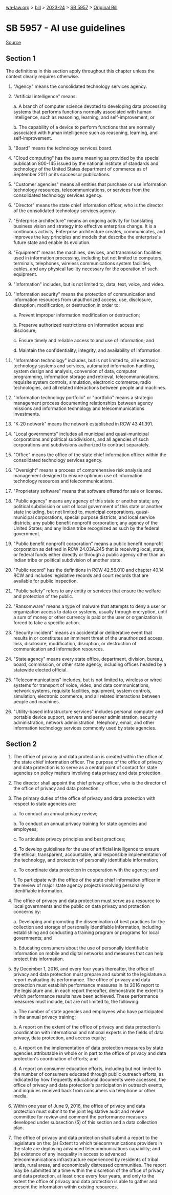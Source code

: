 [wa-law.org](/) > [bill](/bill/) > [2023-24](/bill/2023-24/) > [SB 5957](/bill/2023-24/sb/5957/) > [Original Bill](/bill/2023-24/sb/5957/1/)

# SB 5957 - AI use guidelines

[Source](http://lawfilesext.leg.wa.gov/biennium/2023-24/Pdf/Bills/Senate%20Bills/5957.pdf)

## Section 1
The definitions in this section apply throughout this chapter unless the context clearly requires otherwise.

1. "Agency" means the consolidated technology services agency.

2. "Artificial intelligence" means:

    a. A branch of computer science devoted to developing data processing systems that performs functions normally associated with human intelligence, such as reasoning, learning, and self-improvement; or

    b. The capability of a device to perform functions that are normally associated with human intelligence such as reasoning, learning, and self-improvement.

3. "Board" means the technology services board.

4. "Cloud computing" has the same meaning as provided by the special publication 800-145 issued by the national institute of standards and technology of the United States department of commerce as of September 2011 or its successor publications.

5. "Customer agencies" means all entities that purchase or use information technology resources, telecommunications, or services from the consolidated technology services agency.

6. "Director" means the state chief information officer, who is the director of the consolidated technology services agency.

7. "Enterprise architecture" means an ongoing activity for translating business vision and strategy into effective enterprise change. It is a continuous activity. Enterprise architecture creates, communicates, and improves the key principles and models that describe the enterprise's future state and enable its evolution.

8. "Equipment" means the machines, devices, and transmission facilities used in information processing, including but not limited to computers, terminals, telephones, wireless communications system facilities, cables, and any physical facility necessary for the operation of such equipment.

9. "Information" includes, but is not limited to, data, text, voice, and video.

10. "Information security" means the protection of communication and information resources from unauthorized access, use, disclosure, disruption, modification, or destruction in order to:

    a. Prevent improper information modification or destruction;

    b. Preserve authorized restrictions on information access and disclosure;

    c. Ensure timely and reliable access to and use of information; and

    d. Maintain the confidentiality, integrity, and availability of information.

11. "Information technology" includes, but is not limited to, all electronic technology systems and services, automated information handling, system design and analysis, conversion of data, computer programming, information storage and retrieval, telecommunications, requisite system controls, simulation, electronic commerce, radio technologies, and all related interactions between people and machines.

12. "Information technology portfolio" or "portfolio" means a strategic management process documenting relationships between agency missions and information technology and telecommunications investments.

13. "K‑20 network" means the network established in RCW 43.41.391.

14. "Local governments" includes all municipal and quasi-municipal corporations and political subdivisions, and all agencies of such corporations and subdivisions authorized to contract separately.

15. "Office" means the office of the state chief information officer within the consolidated technology services agency.

16. "Oversight" means a process of comprehensive risk analysis and management designed to ensure optimum use of information technology resources and telecommunications.

17. "Proprietary software" means that software offered for sale or license.

18. "Public agency" means any agency of this state or another state; any political subdivision or unit of local government of this state or another state including, but not limited to, municipal corporations, quasi-municipal corporations, special purpose districts, and local service districts; any public benefit nonprofit corporation; any agency of the United States; and any Indian tribe recognized as such by the federal government.

19. "Public benefit nonprofit corporation" means a public benefit nonprofit corporation as defined in RCW 24.03A.245 that is receiving local, state, or federal funds either directly or through a public agency other than an Indian tribe or political subdivision of another state.

20. "Public record" has the definitions in RCW 42.56.010 and chapter 40.14 RCW and includes legislative records and court records that are available for public inspection.

21. "Public safety" refers to any entity or services that ensure the welfare and protection of the public.

22. "Ransomware" means a type of malware that attempts to deny a user or organization access to data or systems, usually through encryption, until a sum of money or other currency is paid or the user or organization is forced to take a specific action.

23. "Security incident" means an accidental or deliberative event that results in or constitutes an imminent threat of the unauthorized access, loss, disclosure, modification, disruption, or destruction of communication and information resources.

24. "State agency" means every state office, department, division, bureau, board, commission, or other state agency, including offices headed by a statewide elected official.

25. "Telecommunications" includes, but is not limited to, wireless or wired systems for transport of voice, video, and data communications, network systems, requisite facilities, equipment, system controls, simulation, electronic commerce, and all related interactions between people and machines.

26. "Utility-based infrastructure services" includes personal computer and portable device support, servers and server administration, security administration, network administration, telephony, email, and other information technology services commonly used by state agencies.

## Section 2
1. The office of privacy and data protection is created within the office of the state chief information officer. The purpose of the office of privacy and data protection is to serve as a central point of contact for state agencies on policy matters involving data privacy and data protection.

2. The director shall appoint the chief privacy officer, who is the director of the office of privacy and data protection.

3. The primary duties of the office of privacy and data protection with respect to state agencies are:

    a. To conduct an annual privacy review;

    b. To conduct an annual privacy training for state agencies and employees;

    c. To articulate privacy principles and best practices;

    d. To develop guidelines for the use of artificial intelligence to ensure the ethical, transparent, accountable, and responsible implementation of the technology, and protection of personally identifiable information;

    e. To coordinate data protection in cooperation with the agency; and

    f. To participate with the office of the state chief information officer in the review of major state agency projects involving personally identifiable information.

4. The office of privacy and data protection must serve as a resource to local governments and the public on data privacy and protection concerns by:

    a. Developing and promoting the dissemination of best practices for the collection and storage of personally identifiable information, including establishing and conducting a training program or programs for local governments; and

    b. Educating consumers about the use of personally identifiable information on mobile and digital networks and measures that can help protect this information.

5. By December 1, 2016, and every four years thereafter, the office of privacy and data protection must prepare and submit to the legislature a report evaluating its performance. The office of privacy and data protection must establish performance measures in its 2016 report to the legislature and, in each report thereafter, demonstrate the extent to which performance results have been achieved. These performance measures must include, but are not limited to, the following:

    a. The number of state agencies and employees who have participated in the annual privacy training;

    b. A report on the extent of the office of privacy and data protection's coordination with international and national experts in the fields of data privacy, data protection, and access equity;

    c. A report on the implementation of data protection measures by state agencies attributable in whole or in part to the office of privacy and data protection's coordination of efforts; and

    d. A report on consumer education efforts, including but not limited to the number of consumers educated through public outreach efforts, as indicated by how frequently educational documents were accessed, the office of privacy and data protection's participation in outreach events, and inquiries received back from consumers via telephone or other media.

6. Within one year of June 9, 2016, the office of privacy and data protection must submit to the joint legislative audit and review committee for review and comment the performance measures developed under subsection (5) of this section and a data collection plan.

7. The office of privacy and data protection shall submit a report to the legislature on the: (a) Extent to which telecommunications providers in the state are deploying advanced telecommunications capability; and (b) existence of any inequality in access to advanced telecommunications infrastructure experienced by residents of tribal lands, rural areas, and economically distressed communities. The report may be submitted at a time within the discretion of the office of privacy and data protection, at least once every four years, and only to the extent the office of privacy and data protection is able to gather and present the information within existing resources.
